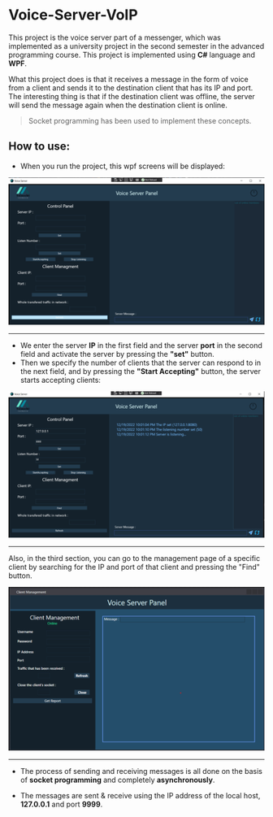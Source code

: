# Voice-Server-VoIP

This project is the voice server part of a messenger, which was implemented as a university project in the second semester in the advanced programming course. This project is implemented using **C#** language and **WPF**.

What this project does is that it receives a message in the form of voice from a client and sends it to the destination client that has its IP and port. The interesting thing is that if the destination client was offline, the server will send the message again when the destination client is online.

> Socket programming has been used to implement these concepts.


## How to use:

- When you run the project, this wpf screens will be displayed:


![image](https://github.com/Ali-Roodi79/Voice-Server-VoIP/blob/main/assets/img/MainPage.png)

---

- We enter the server **IP** in the first field and the server **port** in the second field and activate the server by pressing the **"set"** button.
- Then we specify the number of clients that the server can respond to in the next field, and by pressing the **"Start Accepting"** button, the server starts accepting clients:


![image](https://github.com/Ali-Roodi79/Voice-Server-VoIP/blob/main/assets/img/Set-Server-IP-Port-and-binding.png)

---

Also, in the third section, you can go to the management page of a specific client by searching for the IP and port of that client and pressing the "Find" button.


![image](https://github.com/Ali-Roodi79/Voice-Server-VoIP/blob/main/assets/img/ClientsPage.png)

---

- The process of sending and receiving messages is all done on the basis of **socket programming** and completely **asynchronously**.

- The messages are sent & receive using the IP address of the local host, **127.0.0.1** and port **9999**.
